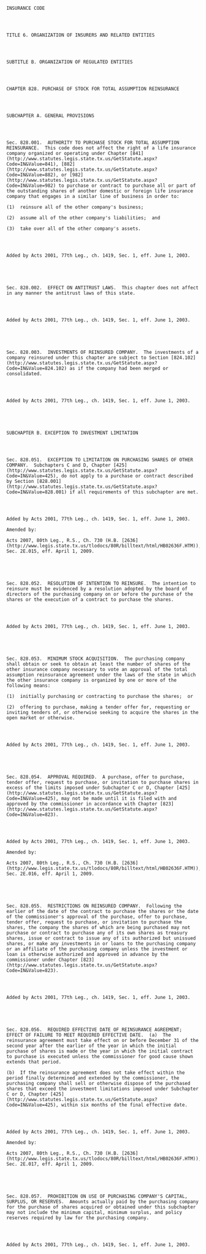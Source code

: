 ﻿
    
    
    	
    					
    
    
    INSURANCE CODE
    
      
    
    
    TITLE 6. ORGANIZATION OF INSURERS AND RELATED ENTITIES
    
      
    
    
    SUBTITLE B. ORGANIZATION OF REGULATED ENTITIES
    
      
    
    
    CHAPTER 828. PURCHASE OF STOCK FOR TOTAL ASSUMPTION REINSURANCE
    
      
    
    
    SUBCHAPTER A. GENERAL PROVISIONS
    
      
    
    
    Sec. 828.001.  AUTHORITY TO PURCHASE STOCK FOR TOTAL ASSUMPTION REINSURANCE.  This code does not affect the right of a life insurance company organized or operating under Chapter [841](http://www.statutes.legis.state.tx.us/GetStatute.aspx?Code=IN&Value=841), [882](http://www.statutes.legis.state.tx.us/GetStatute.aspx?Code=IN&Value=882), or [982](http://www.statutes.legis.state.tx.us/GetStatute.aspx?Code=IN&Value=982) to purchase or contract to purchase all or part of the outstanding shares of another domestic or foreign life insurance company that engages in a similar line of business in order to:
    
    (1)  reinsure all of the other company's business;
    
    (2)  assume all of the other company's liabilities;  and
    
    (3)  take over all of the other company's assets.
    
    
    
    
    Added by Acts 2001, 77th Leg., ch. 1419, Sec. 1, eff. June 1, 2003.
    
    
    
    
    
    Sec. 828.002.  EFFECT ON ANTITRUST LAWS.  This chapter does not affect in any manner the antitrust laws of this state.
    
    
    
    
    Added by Acts 2001, 77th Leg., ch. 1419, Sec. 1, eff. June 1, 2003.
    
    
    
    
    
    Sec. 828.003.  INVESTMENTS OF REINSURED COMPANY.  The investments of a company reinsured under this chapter are subject to Section [824.102](http://www.statutes.legis.state.tx.us/GetStatute.aspx?Code=IN&Value=824.102) as if the company had been merged or consolidated.
    
    
    
    
    Added by Acts 2001, 77th Leg., ch. 1419, Sec. 1, eff. June 1, 2003.
    
    
    
    
    
    SUBCHAPTER B. EXCEPTION TO INVESTMENT LIMITATION
    
      
    
    
    Sec. 828.051.  EXCEPTION TO LIMITATION ON PURCHASING SHARES OF OTHER COMPANY.  Subchapters C and D, Chapter [425](http://www.statutes.legis.state.tx.us/GetStatute.aspx?Code=IN&Value=425), do not apply to a purchase or contract described by Section [828.001](http://www.statutes.legis.state.tx.us/GetStatute.aspx?Code=IN&Value=828.001) if all requirements of this subchapter are met.
    
    
    
    
    Added by Acts 2001, 77th Leg., ch. 1419, Sec. 1, eff. June 1, 2003.
    
    Amended by: 
    
    Acts 2007, 80th Leg., R.S., Ch. 730 (H.B. [2636](http://www.legis.state.tx.us/tlodocs/80R/billtext/html/HB02636F.HTM)), Sec. 2E.015, eff. April 1, 2009.
    
    
    
    
    
    Sec. 828.052.  RESOLUTION OF INTENTION TO REINSURE.  The intention to reinsure must be evidenced by a resolution adopted by the board of directors of the purchasing company on or before the purchase of the shares or the execution of a contract to purchase the shares.
    
    
    
    
    Added by Acts 2001, 77th Leg., ch. 1419, Sec. 1, eff. June 1, 2003.
    
    
    
    
    
    Sec. 828.053.  MINIMUM STOCK ACQUISITION.  The purchasing company shall obtain or seek to obtain at least the number of shares of the other insurance company necessary to vote an approval of the total assumption reinsurance agreement under the laws of the state in which the other insurance company is organized by one or more of the following means:
    
    (1)  initially purchasing or contracting to purchase the shares;  or
    
    (2)  offering to purchase, making a tender offer for, requesting or inviting tenders of, or otherwise seeking to acquire the shares in the open market or otherwise.
    
    
    
    
    Added by Acts 2001, 77th Leg., ch. 1419, Sec. 1, eff. June 1, 2003.
    
    
    
    
    
    Sec. 828.054.  APPROVAL REQUIRED.  A purchase, offer to purchase, tender offer, request to purchase, or invitation to purchase shares in excess of the limits imposed under Subchapter C or D, Chapter [425](http://www.statutes.legis.state.tx.us/GetStatute.aspx?Code=IN&Value=425), may not be made until it is filed with and approved by the commissioner in accordance with Chapter [823](http://www.statutes.legis.state.tx.us/GetStatute.aspx?Code=IN&Value=823).
    
    
    
    
    Added by Acts 2001, 77th Leg., ch. 1419, Sec. 1, eff. June 1, 2003.
    
    Amended by: 
    
    Acts 2007, 80th Leg., R.S., Ch. 730 (H.B. [2636](http://www.legis.state.tx.us/tlodocs/80R/billtext/html/HB02636F.HTM)), Sec. 2E.016, eff. April 1, 2009.
    
    
    
    
    
    Sec. 828.055.  RESTRICTIONS ON REINSURED COMPANY.  Following the earlier of the date of the contract to purchase the shares or the date of the commissioner's approval of the purchase, offer to purchase, tender offer, request to purchase, or invitation to purchase the shares, the company the shares of which are being purchased may not purchase or contract to purchase any of its own shares as treasury shares, issue or contract to issue any of its authorized but unissued shares, or make any investments in or loans to the purchasing company or an affiliate of the purchasing company unless the investment or loan is otherwise authorized and approved in advance by the commissioner under Chapter [823](http://www.statutes.legis.state.tx.us/GetStatute.aspx?Code=IN&Value=823).
    
    
    
    
    Added by Acts 2001, 77th Leg., ch. 1419, Sec. 1, eff. June 1, 2003.
    
    
    
    
    
    Sec. 828.056.  REQUIRED EFFECTIVE DATE OF REINSURANCE AGREEMENT;  EFFECT OF FAILURE TO MEET REQUIRED EFFECTIVE DATE.  (a)  The reinsurance agreement must take effect on or before December 31 of the second year after the earlier of the year in which the initial purchase of shares is made or the year in which the initial contract to purchase is executed unless the commissioner for good cause shown extends that period.
    
    (b)  If the reinsurance agreement does not take effect within the period finally determined and extended by the commissioner, the purchasing company shall sell or otherwise dispose of the purchased shares that exceed the investment limitations imposed under Subchapter C or D, Chapter [425](http://www.statutes.legis.state.tx.us/GetStatute.aspx?Code=IN&Value=425), within six months of the final effective date.
    
    
    
    
    Added by Acts 2001, 77th Leg., ch. 1419, Sec. 1, eff. June 1, 2003.
    
    Amended by: 
    
    Acts 2007, 80th Leg., R.S., Ch. 730 (H.B. [2636](http://www.legis.state.tx.us/tlodocs/80R/billtext/html/HB02636F.HTM)), Sec. 2E.017, eff. April 1, 2009.
    
    
    
    
    
    Sec. 828.057.  PROHIBITION ON USE OF PURCHASING COMPANY'S CAPITAL, SURPLUS, OR RESERVES.  Amounts actually paid by the purchasing company for the purchase of shares acquired or obtained under this subchapter may not include the minimum capital, minimum surplus, and policy reserves required by law for the purchasing company.
    
    
    
    
    Added by Acts 2001, 77th Leg., ch. 1419, Sec. 1, eff. June 1, 2003.
    
    
    
    
    				

